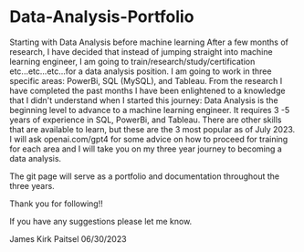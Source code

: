 # Data-Analysis-Portfolio
Starting with Data Analysis before machine learning
After a few months of research, I have decided that instead of jumping straight into machine learning engineer, I am going to train/research/study/certification etc...etc...etc...for a data analysis position.
I am going to work in three specific areas: PowerBi, SQL (MySQL), and Tableau. 
From the research I have completed the past months I have been enlightened to a knowledge that I didn't understand when I started this journey: Data Analysis is the beginning level to advance to a machine learning engineer. 
It requires 3 -5 years of experience in SQL, PowerBi, and Tableau. There are other skills that are available to learn, but these are the 3 most popular as of July 2023. 
I will ask openai.com/gpt4 for some advice on how to proceed for training for each area and I will take you on my three year journey to becoming a data analysis.

The git page will serve as a portfolio and documentation throughout the three years.

Thank you for following!! 

If you have any suggestions please let me know.

James Kirk Paitsel
06/30/2023
